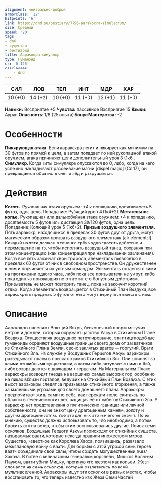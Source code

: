```yaml
---
alignment: нейтрально-добрый
armorclass: '12'
hitpoints: '6'
link: https://dnd.su/bestiary/7756-aarakocra-simulacrum/
size: Средний
speed: '20'
tags:
- dnd
- существо
- бестиарий
title: Ааракокра симулякр
type: Гуманоид
cr: '0.125'
cssclasses:
    - dnd
---
```



| СИЛ | ЛОВ | ТЕЛ | ИНТ | МДР | ХАР |
|---|---|---|---|---|---|
| 10 (+0) | 14 (+2) | 10 (+0) | 11 (+0) | 12 (+1) | 11 (+0) |
**Навыки:** Восприятие +5
**Чувства:** пассивное Восприятие 15
**Языки:** Ауран
**Опасность:** 1/8 (25 опыта)
**Бонус Мастерства:** +2


# Особенности
**Пикирующая атака.** Если ааракокра летит и пикирует как минимум на 30 футов по прямой к цели, а затем попадает по ней рукопашной атакой оружием, атака причиняет цели дополнительный урон 3 (1к6).
**Симулякр.** Когда хиты симулякра опускаются до 0, либо, когда на него успешно накладывают рассеивание магии [dispel magic] (Сл 17), он превращается обратно в снег и лёд и разрушается.


# Действия
**Коготь.** Рукопашная атака оружием: +4 к попаданию, досягаемость 5 футов, одна цель. Попадание: Рубящий урон 4 (1к4+2).
**Метательное копье.** Рукопашная или дальнобойная атака оружием: +4 к попаданию, досягаемость 5 футов или дистанция 30/120 футов, одна цель. Попадание: Колющий урон 5 (1к6+2).
**Призыв воздушного элементаля.** Пять ааракокр, находящихся в пределах 30 футов друг от друга, могут магическим образом призвать воздушного элементаля [air elemental]. Каждый из пяти должен в течение трёх ходов тратить действие и перемещение на то, чтобы исполнять воздушный танец, сохраняя при этом концентрацию (как концентрация при накладывании заклинания). Когда все пять закончат свои три хода, элементаль появляется в пределах 60 футов от них в свободном пространстве. Он дружественен к ним и подчиняется их устным командам. Элементаль остается с ними на протяжении одного часа, либо пока все призыватели не умрут, либо пока один из призвавших не отпустит его бонусным действием. Призыватель не может повторить танец, пока не закончит короткий отдых. Когда элементаль возвращается в Стихийный План Воздуха, все ааракокры в пределах 5 футов от него могут вернуться вместе с ним.


# Описание
Ааракокры населяют Воющий Вихрь, бесконечный шторм могучих ветров и дождей, который окружает царство Аакуа в Стихийном Плане Воздуха. Осуществляя воздушное патрулирование, эти птицеподобные гуманоиды охраняют воздушные границы своего дома от захватчиков из Стихийного Плана Земли, своих заклятых врагов — горгулий. Враги Стихийного Зла. На службе у Воздушных Герцогов Аакуы ааракокры разведывают планы в поисках храмов Стихийного Зла. Они шпионят за злыми стихийными существами, а затем либо вступают с ними в бой, либо возвращаются с докладом к герцогам. На Материальном Плане ааракокры возводят гнезда на вершинах самых высоких гор, особенно на пиках вблизи порталов, ведущих на Стихийный План Воздуха. С этих высот ааракокры следят за признаками стихийного вторжения, а также за малейшими угрозами для своего домашнего плана. Ааракокры предпочитают жить сами по себе, как перекати-поле, скитаясь по области в течение многих лет, защищая её от набегов Стихийного Зла. У ааракокр нет представления о политических границах или личной собственности, они не знают цену драгоценным камням, золоту и другим драгоценностям. Все это для них это ничего не значит. По их мнению, существо должно использовать то, что необходимо, а потом бросить это на ветер, чтобы этим воспользовались другие. Поиск семи осколков. Воздушные Герцоги Аакуы происходят от стихийных существ, называемых ваати, которые некогда правили множеством миров. Существо, известное как Королева Хаоса, появившись, развязало межплановую войну с ваати. Для борьбы с этой угрозой семь героев ваати объединили свои силы, чтобы создать могущественный Жезл Закона. В битве с величайшим генералом королевы, Мишкой Волчьим Пауком, ваати убили Мишку, проткнув его жезлом как копьем. Жезл сломался на семь осколков, которые разлетелись по всей мультивселенной. Ааракокры ищут эти осколки в разных местах, чтобы восстановить то, что теперь известно как Жезл Семи Частей.